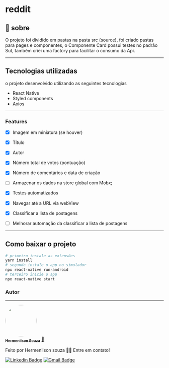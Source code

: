# reddit
## 📖 sobre

O projeto foi dividido em pastas na pasta src (source), foi criado pastas para pages e componentes, o Componente Card possui testes no padrão Sut, também criei uma factory para facilitar o consumo da Api.


___

## Tecnologias utilizadas

o projeto desenvolvido utilizando as seguintes tecnologias
- React Native
- Styled components
- Axios
___

### Features

- [x] Imagem em miniatura (se houver)
- [x] Título
- [x] Autor
- [x] Número total de votos (pontuação)
- [x] Número de comentários e data de criação
- [ ] Armazenar os dados na store global com Mobx;
- [x] Testes automatizados
- [x] Navegar até a URL via webView
- [x] Classificar a lista de postagens 
- [ ] Melhorar automação da classificar a lista de postagens 


___

## Como baixar o projeto
 


```bash 
# primeiro instale as extensões
yarn install
# segundo instale o app no simulador
npx react-native run-android
# terceiro inicie o app
npx react-native start
```
### Autor
---

<a href="https://github.com/Hermenilsonsouza">
 <img style="border-radius: 50%;" src="https://avatars.githubusercontent.com/u/58486964?s=400&u=0751998a04b62281f2d53261099d69c5d2a96941&v=4" width="100px;" alt=""/>
 <br />
 <sub><b>Hermenilson Souza</b></sub></a> <a href="https://blog.rocketseat.com.br/author/thiago//" title="Rocketseat">🚀</a>


Feito por Hermenilson souza 👋🏽 Entre em contato!

[![Linkedin Badge](https://img.shields.io/badge/-Hermenilson-blue?style=flat-square&logo=Linkedin&logoColor=white&link=https://www.linkedin.com/in/tgmarinho/)](https://www.linkedin.com/in/hermenilson-souza-180419124/) 
[![Gmail Badge](https://img.shields.io/badge/-hermenilson.souza@gmail.com-c14438?style=flat-square&logo=Gmail&logoColor=white&link=mailto:tgmarinho@gmail.com)](hermenilson.souza@gmail.com)
